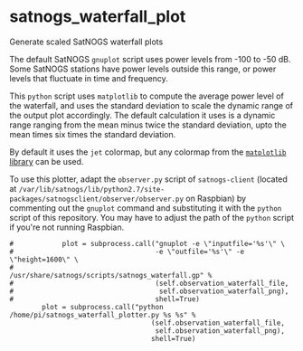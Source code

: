 # satnogs_waterfall_plot
Generate scaled SatNOGS waterfall plots

The default SatNOGS `gnuplot` script uses power levels from -100 to -50 dB. Some SatNOGS stations have power levels outside this range, or power levels that fluctuate in time and frequency.

This `python` script uses `matplotlib` to compute the average power level of the waterfall, and uses the standard deviation to scale the dynamic range of the output plot accordingly. The default calculation it uses is a dynamic range ranging from the mean minus twice the standard deviation, upto the mean times six times the standard deviation.

By default it uses the `jet` colormap, but any colormap from the [`matplotlib` library](https://matplotlib.org/examples/color/colormaps_reference.html) can be used.

To use this plotter, adapt the `observer.py` script of `satnogs-client` (located at `/var/lib/satnogs/lib/python2.7/site-packages/satnogsclient/observer/observer.py` on Raspbian) by commenting out the `gnuplot` command and substituting it with the `python` script of this repository. You may have to adjust the path of the `python` script if you're not running Raspbian.

```
#            plot = subprocess.call("gnuplot -e \"inputfile='%s'\" \                                                                                                                                                                                            
#                                   -e \"outfile='%s'\" -e \"height=1600\" \                                                                                                                                                                                    
#                                   /usr/share/satnogs/scripts/satnogs_waterfall.gp" %                                                                                                                                                                          
#                                   (self.observation_waterfall_file,                                                                                                                                                                                           
#                                    self.observation_waterfall_png),                                                                                                                                                                                           
#                                   shell=True)                                                                                                                                                                                                                 
	    plot = subprocess.call("python /home/pi/satnogs_waterfall_plotter.py %s %s" %
                                   (self.observation_waterfall_file,
                                    self.observation_waterfall_png),
                                   shell=True)
